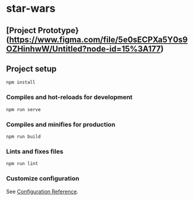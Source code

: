 # star-wars

## [Project Prototype}(https://www.figma.com/file/5e0sECPXa5Y0s9OZHinhwW/Untitled?node-id=15%3A177)

## Project setup
```
npm install
```

### Compiles and hot-reloads for development
```
npm run serve
```

### Compiles and minifies for production
```
npm run build
```

### Lints and fixes files
```
npm run lint
```

### Customize configuration
See [Configuration Reference](https://cli.vuejs.org/config/).
